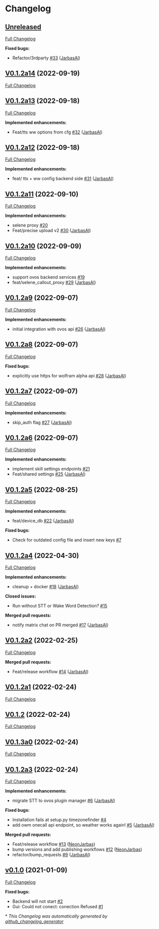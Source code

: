 # Changelog

## [Unreleased](https://github.com/OpenVoiceOS/OVOS-local-backend/tree/HEAD)

[Full Changelog](https://github.com/OpenVoiceOS/OVOS-local-backend/compare/V0.1.2a14...HEAD)

**Fixed bugs:**

- Refactor/3rdparty [\#33](https://github.com/OpenVoiceOS/OVOS-local-backend/pull/33) ([JarbasAl](https://github.com/JarbasAl))

## [V0.1.2a14](https://github.com/OpenVoiceOS/OVOS-local-backend/tree/V0.1.2a14) (2022-09-19)

[Full Changelog](https://github.com/OpenVoiceOS/OVOS-local-backend/compare/V0.1.2a13...V0.1.2a14)

## [V0.1.2a13](https://github.com/OpenVoiceOS/OVOS-local-backend/tree/V0.1.2a13) (2022-09-18)

[Full Changelog](https://github.com/OpenVoiceOS/OVOS-local-backend/compare/V0.1.2a12...V0.1.2a13)

**Implemented enhancements:**

- Feat/tts ww options from cfg [\#32](https://github.com/OpenVoiceOS/OVOS-local-backend/pull/32) ([JarbasAl](https://github.com/JarbasAl))

## [V0.1.2a12](https://github.com/OpenVoiceOS/OVOS-local-backend/tree/V0.1.2a12) (2022-09-18)

[Full Changelog](https://github.com/OpenVoiceOS/OVOS-local-backend/compare/V0.1.2a11...V0.1.2a12)

**Implemented enhancements:**

- feat/ tts + ww config backend side [\#31](https://github.com/OpenVoiceOS/OVOS-local-backend/pull/31) ([JarbasAl](https://github.com/JarbasAl))

## [V0.1.2a11](https://github.com/OpenVoiceOS/OVOS-local-backend/tree/V0.1.2a11) (2022-09-10)

[Full Changelog](https://github.com/OpenVoiceOS/OVOS-local-backend/compare/V0.1.2a10...V0.1.2a11)

**Implemented enhancements:**

- selene proxy [\#20](https://github.com/OpenVoiceOS/OVOS-local-backend/issues/20)
- Feat/precise upload v2 [\#30](https://github.com/OpenVoiceOS/OVOS-local-backend/pull/30) ([JarbasAl](https://github.com/JarbasAl))

## [V0.1.2a10](https://github.com/OpenVoiceOS/OVOS-local-backend/tree/V0.1.2a10) (2022-09-09)

[Full Changelog](https://github.com/OpenVoiceOS/OVOS-local-backend/compare/V0.1.2a9...V0.1.2a10)

**Implemented enhancements:**

- support ovos backend services [\#19](https://github.com/OpenVoiceOS/OVOS-local-backend/issues/19)
- feat/selene\_callout\_proxy [\#29](https://github.com/OpenVoiceOS/OVOS-local-backend/pull/29) ([JarbasAl](https://github.com/JarbasAl))

## [V0.1.2a9](https://github.com/OpenVoiceOS/OVOS-local-backend/tree/V0.1.2a9) (2022-09-07)

[Full Changelog](https://github.com/OpenVoiceOS/OVOS-local-backend/compare/V0.1.2a8...V0.1.2a9)

**Implemented enhancements:**

- initial integration with ovos api [\#26](https://github.com/OpenVoiceOS/OVOS-local-backend/pull/26) ([JarbasAl](https://github.com/JarbasAl))

## [V0.1.2a8](https://github.com/OpenVoiceOS/OVOS-local-backend/tree/V0.1.2a8) (2022-09-07)

[Full Changelog](https://github.com/OpenVoiceOS/OVOS-local-backend/compare/V0.1.2a7...V0.1.2a8)

**Fixed bugs:**

- explicitly use https for wolfram alpha api [\#28](https://github.com/OpenVoiceOS/OVOS-local-backend/pull/28) ([JarbasAl](https://github.com/JarbasAl))

## [V0.1.2a7](https://github.com/OpenVoiceOS/OVOS-local-backend/tree/V0.1.2a7) (2022-09-07)

[Full Changelog](https://github.com/OpenVoiceOS/OVOS-local-backend/compare/V0.1.2a6...V0.1.2a7)

**Implemented enhancements:**

- skip\_auth flag [\#27](https://github.com/OpenVoiceOS/OVOS-local-backend/pull/27) ([JarbasAl](https://github.com/JarbasAl))

## [V0.1.2a6](https://github.com/OpenVoiceOS/OVOS-local-backend/tree/V0.1.2a6) (2022-09-07)

[Full Changelog](https://github.com/OpenVoiceOS/OVOS-local-backend/compare/V0.1.2a5...V0.1.2a6)

**Implemented enhancements:**

- implement skill settings endpoints [\#21](https://github.com/OpenVoiceOS/OVOS-local-backend/issues/21)
- Feat/shared settings [\#25](https://github.com/OpenVoiceOS/OVOS-local-backend/pull/25) ([JarbasAl](https://github.com/JarbasAl))

## [V0.1.2a5](https://github.com/OpenVoiceOS/OVOS-local-backend/tree/V0.1.2a5) (2022-08-25)

[Full Changelog](https://github.com/OpenVoiceOS/OVOS-local-backend/compare/V0.1.2a4...V0.1.2a5)

**Implemented enhancements:**

- feat/device\_db [\#22](https://github.com/OpenVoiceOS/OVOS-local-backend/pull/22) ([JarbasAl](https://github.com/JarbasAl))

**Fixed bugs:**

- Check for outdated config file and insert new keys [\#7](https://github.com/OpenVoiceOS/OVOS-local-backend/issues/7)

## [V0.1.2a4](https://github.com/OpenVoiceOS/OVOS-local-backend/tree/V0.1.2a4) (2022-04-30)

[Full Changelog](https://github.com/OpenVoiceOS/OVOS-local-backend/compare/V0.1.2a2...V0.1.2a4)

**Implemented enhancements:**

- cleanup + docker [\#18](https://github.com/OpenVoiceOS/OVOS-local-backend/pull/18) ([JarbasAl](https://github.com/JarbasAl))

**Closed issues:**

- Run without STT or Wake Word Detection? [\#15](https://github.com/OpenVoiceOS/OVOS-local-backend/issues/15)

**Merged pull requests:**

- notify matrix chat on PR merged [\#17](https://github.com/OpenVoiceOS/OVOS-local-backend/pull/17) ([JarbasAl](https://github.com/JarbasAl))

## [V0.1.2a2](https://github.com/OpenVoiceOS/OVOS-local-backend/tree/V0.1.2a2) (2022-02-25)

[Full Changelog](https://github.com/OpenVoiceOS/OVOS-local-backend/compare/V0.1.2a1...V0.1.2a2)

**Merged pull requests:**

- Feat/release workflow [\#14](https://github.com/OpenVoiceOS/OVOS-local-backend/pull/14) ([JarbasAl](https://github.com/JarbasAl))

## [V0.1.2a1](https://github.com/OpenVoiceOS/OVOS-local-backend/tree/V0.1.2a1) (2022-02-24)

[Full Changelog](https://github.com/OpenVoiceOS/OVOS-local-backend/compare/V0.1.2...V0.1.2a1)

## [V0.1.2](https://github.com/OpenVoiceOS/OVOS-local-backend/tree/V0.1.2) (2022-02-24)

[Full Changelog](https://github.com/OpenVoiceOS/OVOS-local-backend/compare/V0.1.3a0...V0.1.2)

## [V0.1.3a0](https://github.com/OpenVoiceOS/OVOS-local-backend/tree/V0.1.3a0) (2022-02-24)

[Full Changelog](https://github.com/OpenVoiceOS/OVOS-local-backend/compare/V0.1.2a3...V0.1.3a0)

## [V0.1.2a3](https://github.com/OpenVoiceOS/OVOS-local-backend/tree/V0.1.2a3) (2022-02-24)

[Full Changelog](https://github.com/OpenVoiceOS/OVOS-local-backend/compare/v0.1.0...V0.1.2a3)

**Implemented enhancements:**

- migrate STT to ovos plugin manager [\#6](https://github.com/OpenVoiceOS/OVOS-local-backend/pull/6) ([JarbasAl](https://github.com/JarbasAl))

**Fixed bugs:**

- Installation fails at setup.py timezonefinder [\#4](https://github.com/OpenVoiceOS/OVOS-local-backend/issues/4)
- add owm onecall api endpoint, so weather works again! [\#5](https://github.com/OpenVoiceOS/OVOS-local-backend/pull/5) ([JarbasAl](https://github.com/JarbasAl))

**Merged pull requests:**

- Feat/release workflow [\#13](https://github.com/OpenVoiceOS/OVOS-local-backend/pull/13) ([NeonJarbas](https://github.com/NeonJarbas))
- bump versions and add publishing workflows [\#12](https://github.com/OpenVoiceOS/OVOS-local-backend/pull/12) ([NeonJarbas](https://github.com/NeonJarbas))
- refactor/bump\_requests [\#9](https://github.com/OpenVoiceOS/OVOS-local-backend/pull/9) ([JarbasAl](https://github.com/JarbasAl))

## [v0.1.0](https://github.com/OpenVoiceOS/OVOS-local-backend/tree/v0.1.0) (2021-01-09)

[Full Changelog](https://github.com/OpenVoiceOS/OVOS-local-backend/compare/014389065d3e5c66b6cb85e6e77359b6705406fe...v0.1.0)

**Fixed bugs:**

- Backend will not start [\#2](https://github.com/OpenVoiceOS/OVOS-local-backend/issues/2)
- Gui: Could not conect: conection Refused [\#1](https://github.com/OpenVoiceOS/OVOS-local-backend/issues/1)



\* *This Changelog was automatically generated by [github_changelog_generator](https://github.com/github-changelog-generator/github-changelog-generator)*
